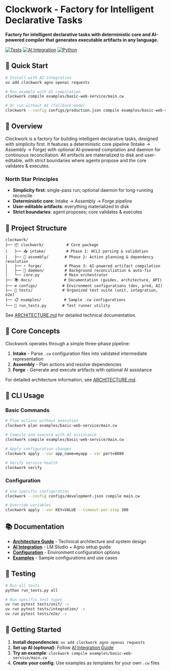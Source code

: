 # Clockwork - Factory for Intelligent Declarative Tasks

**Factory for intelligent declarative tasks with deterministic core and
AI-powered compiler that generates executable artifacts in any language.**

[![Tests](https://img.shields.io/badge/tests-passing-green)](./tests/)
[![AI Integration](https://img.shields.io/badge/AI-LM%20Studio%20%2B%20Agno-blue)](./docs/guides/AI_INTEGRATION.md)
[![Python](https://img.shields.io/badge/python-3.12%2B-blue)](./pyproject.toml)

## 🚀 Quick Start

```bash
# Install with AI integration
uv add clockwork agno openai requests

# Run example with AI compilation
clockwork compile examples/basic-web-service/main.cw

# Or run without AI (fallback mode)
clockwork --config configs/production.json compile examples/basic-web-service/main.cw
```

## 📖 Overview

Clockwork is a factory for building intelligent declarative tasks, designed
with simplicity first. It features a deterministic core pipeline (Intake →
Assembly → Forge) with optional AI-powered compilation and daemon for
continuous reconciliation. All artifacts are materialized to disk and
user-editable, with strict boundaries where agents propose and the core
validates & executes.

### North Star Principles

- **Simplicity first**: single-pass run; optional daemon for long-running reconcile
- **Deterministic core**: Intake → Assembly → Forge pipeline
- **User-editable artifacts**: everything materialized to disk
- **Strict boundaries**: agent proposes; core validates & executes

## 📁 Project Structure

```text
clockwork/
├── 📦 clockwork/          # Core package
│   ├── 📥 intake/         # Phase 1: HCL2 parsing & validation
│   ├── 🔧 assembly/       # Phase 2: Action planning & dependency resolution
│   ├── ⚡ forge/          # Phase 3: AI-powered artifact compilation
│   ├── 🤖 daemon/         # Background reconciliation & auto-fix
│   └── core.py           # Main orchestrator
├── 📚 docs/              # Documentation (guides, architecture, API)
├── ⚙️ configs/           # Environment configurations (dev, prod, AI)
├── 🧪 tests/             # Organized test suite (unit, integration, e2e)
├── 📋 examples/          # Sample .cw configurations
└── 🔧 run_tests.py       # Test runner utility
```

See [ARCHITECTURE.md](./ARCHITECTURE.md) for detailed technical documentation.

## 🔧 Core Concepts

Clockwork operates through a simple three-phase pipeline:

1. **Intake** - Parse `.cw` configuration files into validated intermediate representation
2. **Assembly** - Plan actions and resolve dependencies
3. **Forge** - Generate and execute artifacts with optional AI assistance

For detailed architecture information, see [ARCHITECTURE.md](./ARCHITECTURE.md).

## 🔧 CLI Usage

### Basic Commands

```bash
# Plan actions without execution
clockwork plan examples/basic-web-service/main.cw

# Compile and execute with AI assistance
clockwork compile examples/basic-web-service/main.cw

# Apply configuration changes
clockwork apply --var app_name=myapp --var port=8080

# Verify service health
clockwork verify
```

### Configuration

```bash
# Use specific configuration
clockwork --config configs/development.json compile main.cw

# Override variables
clockwork apply --var KEY=VALUE --timeout-per-step 300
```

## 📚 Documentation

- **[Architecture Guide](./ARCHITECTURE.md)** - Technical architecture and system design
- **[AI Integration](./docs/guides/AI_INTEGRATION.md)** - LM Studio + Agno setup guide
- **[Configuration](./configs/README.md)** - Environment configuration options
- **[Examples](./examples/)** - Sample configurations and use cases

## 🧪 Testing

```bash
# Run all tests
python run_tests.py all

# Run specific test types
uv run pytest tests/unit/ -v
uv run pytest tests/integration/ -v
uv run pytest tests/e2e/ -v
```

## 🚀 Getting Started

1. **Install dependencies**: `uv add clockwork agno openai requests`
2. **Set up AI (optional)**: Follow [AI Integration Guide](./docs/guides/AI_INTEGRATION.md)
3. **Try an example**: `clockwork compile examples/basic-web-service/main.cw`
4. **Create your config**: Use examples as templates for your own `.cw` files
